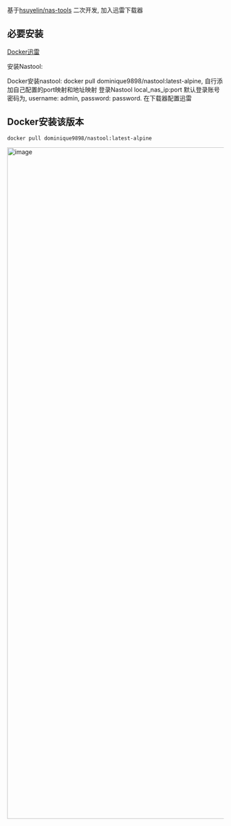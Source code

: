 基于[hsuyelin/nas-tools](https://github.com/hsuyelin/nas-tools) 二次开发, 加入迅雷下载器
## 必要安装
[Docker迅雷](https://github.com/cnk3x/xunlei)

安装Nastool:

Docker安装nastool: docker pull dominique9898/nastool:latest-alpine, 自行添加自己配置的port映射和地址映射
登录Nastool local_nas_ip:port
默认登录账号密码为, username: admin, password: password.
在下载器配置迅雷

## Docker安装该版本
`docker pull dominique9898/nastool:latest-alpine`

<img width="1492" height="1562" alt="image" src="https://github.com/user-attachments/assets/1cfb9ca7-2ecb-4480-9ec5-df9a09bb9471" />
